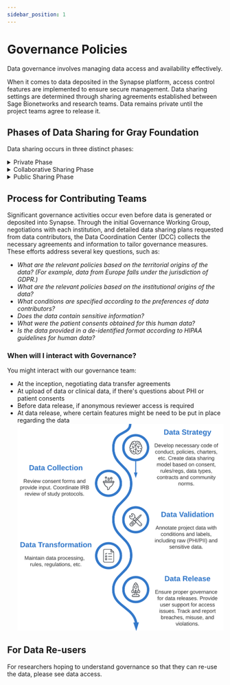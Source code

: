 ```yaml
---
sidebar_position: 1
---
```


# Governance Policies

Data governance involves managing data access and availability effectively.

When it comes to data deposited in the Synapse platform, access control features are implemented to ensure secure management.
Data sharing settings are determined through sharing agreements established between Sage Bionetworks and research teams.
Data remains private until the project teams agree to release it.

## Phases of Data Sharing for Gray Foundation

Data sharing occurs in three distinct phases:

<details>
<summary> Private Phase </summary>

During this phase, data is exclusively accessible to the Contributor and individuals designated by the Contributor. This configuration serves as the default setting unless specified otherwise by the grant. For instance, certain pilot projects may start directly in the Collaborative Sharing Phase.

</details>

<details>
<summary> Collaborative Sharing Phase </summary>

In the Collaborative Sharing Phase, curated data becomes accessible to investigators within the network.

</details>

<details>
<summary> Public Sharing Phase </summary>

In the Public Sharing Phase, data is made available to the broader research community while maintaining appropriate controls.

</details>


## Process for Contributing Teams

Significant governance activities occur even before data is generated or deposited into Synapse.
Through the initial Governance Working Group, negotiations with each institution, and detailed data sharing plans requested from data contributors, the Data Coordination Center (DCC) collects the necessary agreements and information to tailor governance measures. These efforts address several key questions, such as:

- _What are the relevant policies based on the territorial origins of the data? (For example, data from Europe falls under the jurisdiction of GDPR.)_
- _What are the relevant policies based on the institutional origins of the data?_
- _What conditions are specified according to the preferences of data contributors?_
- _Does the data contain sensitive information?_
- _What were the patient consents obtained for this human data?_
- _Is the data provided in a de-identified format according to HIPAA guidelines for human data?_


### When will I interact with Governance? 

You might interact with our governance team:
- At the inception, negotiating data transfer agreements
- At upload of data or clinical data, if there's questions about PHI or patient consents
- Before data release, if anonymous reviewer access is required
- At data release, where certain features might be need to be put in place regarding the data
![Governance Roles](<Governance Roles - Page 2.png>)

## For Data Re-users

For researchers hoping to understand governance so that they can re-use the data, please see data access. 
